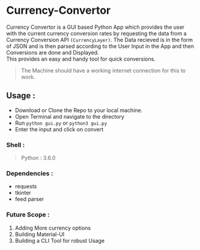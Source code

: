 # Currency-Convertor
Currency Convertor is a GUI based Python App which provides the user with the current currency conversion rates by requesting the data from a Currency Conversion API `(CurrencyLayer)`. The Data recieved is in the form of JSON and is then parsed according to the User Input in the App and then Conversions are done and Displayed.     
This provides an easy and handy tool for quick conversions.

> The Machine should have a working internet connection for this to work.

## Usage : 
* Download or Clone the Repo to your local machine. 
* Open Terminal and navigate to the directory
* Run `python gui.py` or `python3 gui.py`
* Enter the input and click on convert

### Shell :
> Python : 3.6.0

### Dependencies :
* requests
* tkinter
* feed parser

### Future Scope : 
1. Adding More currency options
2. Building Material-UI
3. Building a CLI Tool for robust Usage

